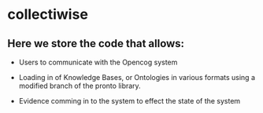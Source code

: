 # collectiwise
## Here we store the code that allows:

  * Users to communicate with the Opencog system
  
  * Loading in of Knowledge Bases, or Ontologies in various formats using a modified branch of the pronto library.
  
  * Evidence comming in to the system to effect the state of the system 

  
